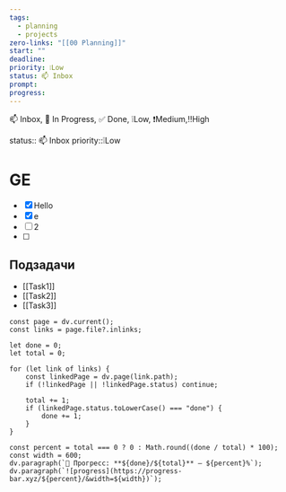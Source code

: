 ```yaml
---
tags:
  - planning
  - projects
zero-links: "[[00 Planning]]"
start: ""
deadline: 
priority: ❕Low
status: 📫 Inbox
prompt: 
progress:
---
```

📫 Inbox, 📌 In Progress, ✅ Done, ❕Low, ❗Medium,‼️High

status:: 📫 Inbox
priority::❕Low
# GE
- [x] Hello
- [x] e
- [ ] 2
- [ ] 
## Подзадачи
- [[Task1]]
- [[Task2]]
- [[Task3]]


```dataviewjs
const page = dv.current();
const links = page.file?.inlinks;

let done = 0;
let total = 0;

for (let link of links) {
    const linkedPage = dv.page(link.path);
    if (!linkedPage || !linkedPage.status) continue;

    total += 1;
    if (linkedPage.status.toLowerCase() === "done") {
        done += 1;
    }
}

const percent = total === 0 ? 0 : Math.round((done / total) * 100);
const width = 600;
dv.paragraph(`🧩 Прогресс: **${done}/${total}** — ${percent}%`);
dv.paragraph(`![progress](https://progress-bar.xyz/${percent}/&width=${width})`);

```

